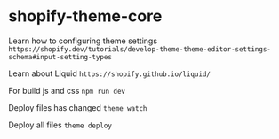 # shopify-theme-core

Learn how to configuring theme settings
```https://shopify.dev/tutorials/develop-theme-theme-editor-settings-schema#input-setting-types```

Learn about Liquid
```https://shopify.github.io/liquid/```

For build js and css
```npm run dev```

Deploy files has changed
```theme watch```

Deploy all files
```theme deploy```
